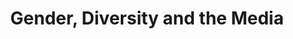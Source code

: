 ---
title: Gender, Diversity and the Media
number: COMM 205
academic-home: Comm
pre-req:
course-type: [Supporting, General Education]
description: Explores the relationship between media and society through critical analysis of its role in social reality.
bulletin-link: http://bulletins.psu.edu/undergrad/courses/I/COMM/205
pathway-list: [Generalist, Video Production, Digital Design]
---